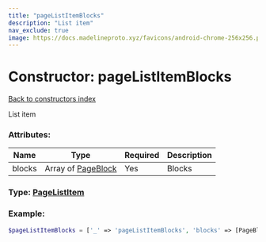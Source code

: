 ```yaml
---
title: "pageListItemBlocks"
description: "List item"
nav_exclude: true
image: https://docs.madelineproto.xyz/favicons/android-chrome-256x256.png
---
```

# Constructor: pageListItemBlocks  
[Back to constructors index](/API_docs/constructors/index.html)



List item

### Attributes:

| Name     |    Type       | Required | Description |
|----------|---------------|----------|-------------|
|blocks|Array of [PageBlock](/API_docs/types/PageBlock.html) | Yes|Blocks|



### Type: [PageListItem](/API_docs/types/PageListItem.html)


### Example:

```php
$pageListItemBlocks = ['_' => 'pageListItemBlocks', 'blocks' => [PageBlock, PageBlock]];
```  
